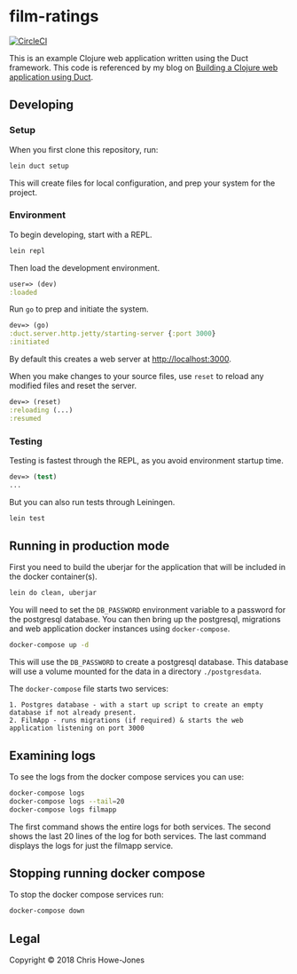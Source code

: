 # film-ratings

[![CircleCI](https://circleci.com/gh/chrishowejones/blog-film-ratings.svg?style=svg)](https://circleci.com/gh/chrishowejones/blog-film-ratings)

This is an example Clojure web application written using the Duct
framework. This code is referenced by my blog on [Building a Clojure
web application using Duct](https://circleci.com/blog/build-a-clojure-web-app-using-duct/).

## Developing

### Setup

When you first clone this repository, run:

```sh
lein duct setup
```

This will create files for local configuration, and prep your system
for the project.

### Environment

To begin developing, start with a REPL.

```sh
lein repl
```

Then load the development environment.

```clojure
user=> (dev)
:loaded
```

Run `go` to prep and initiate the system.

```clojure
dev=> (go)
:duct.server.http.jetty/starting-server {:port 3000}
:initiated
```

By default this creates a web server at <http://localhost:3000>.

When you make changes to your source files, use `reset` to reload any
modified files and reset the server.

```clojure
dev=> (reset)
:reloading (...)
:resumed
```

### Testing

Testing is fastest through the REPL, as you avoid environment startup
time.

```clojure
dev=> (test)
...
```

But you can also run tests through Leiningen.

```sh
lein test
```

## Running in production mode

First you need to build the uberjar for the application that will be
included in the docker container(s).

``` sh
lein do clean, uberjar
```

You will need to set the `DB_PASSWORD` environment variable to a
password for the postgresql database. You can then bring up the
postgresql, migrations and web application docker instances using
`docker-compose`.

``` sh
docker-compose up -d
```

This will use the `DB_PASSWORD` to create a postgresql database. This
database will use a volume mounted for the data in a directory
`./postgresdata`.

The `docker-compose` file starts two services:

    1. Postgres database - with a start up script to create an empty
    database if not already present.
    2. FilmApp - runs migrations (if required) & starts the web
    application listening on port 3000

## Examining logs

To see the logs from the docker compose services you can use:

``` sh
docker-compose logs
docker-compose logs --tail=20
docker-compose logs filmapp
```
The first command shows the entire logs for both services. The second
shows the last 20 lines of the log for both services. The last command
displays the logs for just the filmapp service.

## Stopping running docker compose

To stop the docker compose services run:

``` sh
docker-compose down
```

## Legal

Copyright © 2018 Chris Howe-Jones
